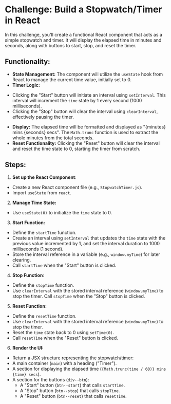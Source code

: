# Challenge: Build a Stopwatch/Timer in React

In this challenge, you'll create a functional React component that acts as a simple stopwatch and timer. It will display the elapsed time in minutes and seconds, along with buttons to start, stop, and reset the timer.

## Functionality:

* **State Management:** The component will utilize the `useState` hook from React to manage the current time value, initially set to 0.
* **Timer Logic:**
 - Clicking the "Start" button will initiate an interval using `setInterval`. This interval will increment the `time` state by 1 every second (1000 milliseconds).
 - Clicking the "Stop" button will clear the interval using `clearInterval`, effectively pausing the timer.
* **Display:** The elapsed time will be formatted and displayed as "{minutes} mins {seconds} secs". The `Math.trunc` function is used to extract the whole minutes from the total seconds.
* **Reset Functionality:** Clicking the "Reset" button will clear the interval and reset the time state to 0, starting the timer from scratch.


## Steps:

1. **Set up the React Component**:

- Create a new React component file (e.g., `StopwatchTimer.js`).
- Import `useState` from `react`.

2. **Manage Time State:**

- Use `useState(0)` to initialize the `time` state to 0.


3. **Start Function:**

- Define the `startTime` function.
- Create an interval using `setInterval` that updates the `time` state with the previous value incremented by 1, and set the interval duration to 1000 milliseconds (1 second).
- Store the interval reference in a variable (e.g., `window.myTime`) for later clearing.
- Call `startTime` when the "Start" button is clicked.


4. **Stop Function**:

- Define the `stopTime` function.
- Use `clearInterval` with the stored interval reference (`window.myTime`) to stop the timer.
Call `stopTime` when the "Stop" button is clicked.


5. **Reset Function:**

- Define the `resetTime` function.
- Use `clearInterval` with the stored interval reference (`window.myTime`) to stop the timer.
- Reset the `time` state back to 0 using `setTime(0)`.
- Call `resetTime` when the "Reset" button is clicked.


6. **Render the UI:**

- Return a JSX structure representing the stopwatch/timer:
 -  A main container (`main`) with a heading ("Timer").
 -  A section for displaying the elapsed time (`{Math.trunc(time / 60)} mins {time} secs`).
 -  A section for the buttons (`div--btn`):
    -  A "Start" button (`btn--start`) that calls `startTime`.
    -  A "Stop" button (`btn--stop`) that calls `stopTime`.
    -  A "Reset" button (`btn--reset`) that calls `resetTime`.
